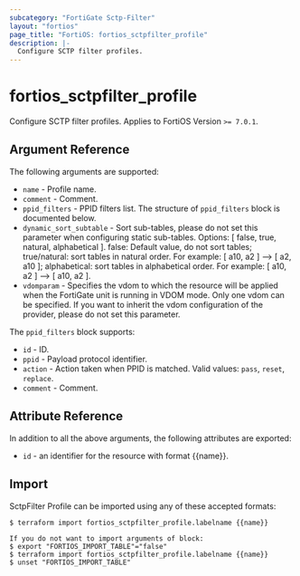 ```yaml
---
subcategory: "FortiGate Sctp-Filter"
layout: "fortios"
page_title: "FortiOS: fortios_sctpfilter_profile"
description: |-
  Configure SCTP filter profiles.
---
```


# fortios_sctpfilter_profile
Configure SCTP filter profiles. Applies to FortiOS Version `>= 7.0.1`.

## Argument Reference

The following arguments are supported:

* `name` - Profile name.
* `comment` - Comment.
* `ppid_filters` - PPID filters list. The structure of `ppid_filters` block is documented below.
* `dynamic_sort_subtable` - Sort sub-tables, please do not set this parameter when configuring static sub-tables. Options: [ false, true, natural, alphabetical ]. false: Default value, do not sort tables; true/natural: sort tables in natural order. For example: [ a10, a2 ] --> [ a2, a10 ]; alphabetical: sort tables in alphabetical order. For example: [ a10, a2 ] --> [ a10, a2 ].
* `vdomparam` - Specifies the vdom to which the resource will be applied when the FortiGate unit is running in VDOM mode. Only one vdom can be specified. If you want to inherit the vdom configuration of the provider, please do not set this parameter.

The `ppid_filters` block supports:

* `id` - ID.
* `ppid` - Payload protocol identifier.
* `action` - Action taken when PPID is matched. Valid values: `pass`, `reset`, `replace`.
* `comment` - Comment.


## Attribute Reference

In addition to all the above arguments, the following attributes are exported:
* `id` - an identifier for the resource with format {{name}}.

## Import

SctpFilter Profile can be imported using any of these accepted formats:
```
$ terraform import fortios_sctpfilter_profile.labelname {{name}}

If you do not want to import arguments of block:
$ export "FORTIOS_IMPORT_TABLE"="false"
$ terraform import fortios_sctpfilter_profile.labelname {{name}}
$ unset "FORTIOS_IMPORT_TABLE"
```
